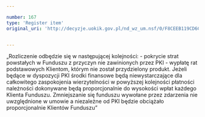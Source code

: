 ```yaml
---

number: 167
type: 'Register item'
original_uri: 'http://decyzje.uokik.gov.pl/nd_wz_um.nsf/0/F8CEEB119CD6C54CC12572DD00329453?OpenDocument'


---
```


„Rozliczenie odbędzie się w następującej kolejności: - pokrycie strat powstałych w Funduszu z przyczyn nie zawinionych przez PKI - wypłatę rat podstawowych Klientom, którym nie został przydzielony produkt. Jeżeli będące w dyspozycji PKI środki finansowe będą niewystarczające dla całkowitego zaspokojenia wierzytelności w powyższej kolejności płatności należności dokonywane będą proporcjonalnie do wysokości wpłat każdego Klienta Funduszu. Zmniejszanie się funduszu wywołane przez zdarzenia nie uwzględnione w umowie a niezależne od PKI będzie obciążało proporcjonalnie Klientów Funduszu”
